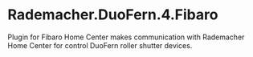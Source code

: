 # Rademacher.DuoFern.4.Fibaro
Plugin for Fibaro Home Center makes communication with Rademacher Home Center for control DuoFern roller shutter devices.
